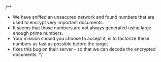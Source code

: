 /**
 * We have sniffed an unsecured network and found numbers that are used to encrypt very important documents.
 * It seems that those numbers are not always generated using large enough prime numbers. 
 * Your mission should you choose to accept it, is to factorize these numbers as fast as possible before the target
 *  fixes this bug on their server - so that we can decode the encrypted documents.
*/
